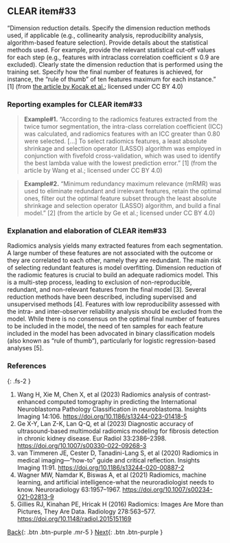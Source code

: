## CLEAR item#33


“Dimension reduction details. Specify the dimension reduction methods used, if applicable (e.g., collinearity analysis, reproducibility analysis, algorithm-based feature selection). Provide details about the statistical methods used. For example, provide the relevant statistical cut-off values for each step (e.g., features with intraclass correlation coefficient ≤ 0.9 are excluded). Clearly state the dimension reduction that is performed using the training set. Specify how the final number of features is achieved, for instance, the “rule of thumb” of ten features maximum for each instance.” [1] (from [the article by Kocak et al.](https://insightsimaging.springeropen.com/articles/10.1186/s13244-023-01415-8); licensed under CC BY 4.0)


### Reporting examples for CLEAR item#33

> **Example#1.** “According to the radiomics features extracted from the twice tumor segmentation, the intra-class correlation coefficient (ICC) was calculated, and radiomics features with an ICC greater than 0.80 were selected. […] To select radiomics features, a least absolute shrinkage and selection operator (LASSO) algorithm was employed in conjunction with fivefold cross-validation, which was used to identify the best lambda value with the lowest prediction error.”  [1] (from the article by Wang et al.; licensed under CC BY 4.0)

> **Example#2.** “Minimum redundancy maximum relevance (mRMR) was used to eliminate redundant and irrelevant features, retain the optimal ones, filter out the optimal feature subset through the least absolute shrinkage and selection operator (LASSO) algorithm, and build a final model.” [2] (from the article by Ge et al.; licensed under CC BY 4.0)

### Explanation and elaboration of CLEAR item#33

Radiomics analysis yields many extracted features from each segmentation. A large number of these features are not associated with the outcome or they are correlated to each other, namely they are redundant.  The main risk of selecting redundant features is  model overfitting. Dimension reduction of the radiomic features is crucial to build an adequate radiomics model. This is a multi-step process, leading to exclusion of non-reproducible, redundant, and non-relevant features from the final model [3]. Several reduction methods have been described, including supervised and unsupervised methods [4]. Features with low reproducibility assessed with the intra- and inter-observer reliability analysis should be excluded from the model. While there is no consensus on the optimal final number of features to be included in the model, the need of ten samples for each feature included in the model has been advocated in binary classification models (also known as “rule of thumb”), particularly for logistic regression-based analyses [5].

### References

{: .fs-2 }

1. 	Wang H, Xie M, Chen X, et al (2023) Radiomics analysis of contrast-enhanced computed tomography in predicting the International Neuroblastoma Pathology Classification in neuroblastoma. Insights Imaging 14:106. https://doi.org/10.1186/s13244-023-01418-5
2. 	Ge X-Y, Lan Z-K, Lan Q-Q, et al (2023) Diagnostic accuracy of ultrasound-based multimodal radiomics modeling for fibrosis detection in chronic kidney disease. Eur Radiol 33:2386–2398. https://doi.org/10.1007/s00330-022-09268-3
3. 	van Timmeren JE, Cester D, Tanadini-Lang S, et al (2020) Radiomics in medical imaging—“how-to” guide and critical reflection. Insights Imaging 11:91. https://doi.org/10.1186/s13244-020-00887-2
4. 	Wagner MW, Namdar K, Biswas A, et al (2021) Radiomics, machine learning, and artificial intelligence-what the neuroradiologist needs to know. Neuroradiology 63:1957–1967. https://doi.org/10.1007/s00234-021-02813-9
5. 	Gillies RJ, Kinahan PE, Hricak H (2016) Radiomics: Images Are More than Pictures, They Are Data. Radiology 278:563–577. https://doi.org/10.1148/radiol.2015151169

[Back](https://radiomic.github.io/CLEAR-E3/docs/Item2.html){: .btn .btn-purple .mr-5 }
[Next](https://radiomic.github.io/CLEAR-E3/docs/Item4.html){: .btn .btn-purple   }
